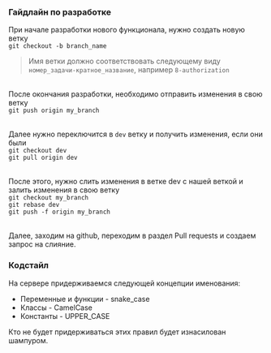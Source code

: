 ### Гайдлайн по разработке
При начале разработки нового функционала, нужно создать новую ветку
<br>`git checkout -b branch_name`<br>
> Имя ветки должно соответствовать следующему виду `номер_задачи-кратное_название`, например `8-authorization`

<br>После окончания разработки, необходимо отправить изменения в свою ветку
<br>`git push origin my_branch`<br>

<br>Далее нужно переключится в `dev` ветку и получить изменения, если они были
<br>`git checkout dev`
<br>`git pull origin dev`<br>

<br>После этого, нужно слить изменения в ветке dev с нашей веткой и залить изменения в свою ветку
<br>`git checkout my_branch`
<br>`git rebase dev`
<br>`git push -f origin my_branch`<br>

<br>Далее, заходим на github, переходим в раздел Pull requests и создаем запрос на слияние.


### Кодстайл
На сервере придерживаемся следующей концепции именования:
- Переменные и функции - snake_case
- Классы - CamelCase
- Константы - UPPER_CASE

Кто не будет придерживаться этих правил будет изнасилован шампуром.